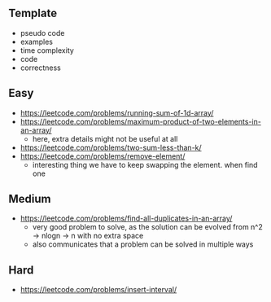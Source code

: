 ## Template
- pseudo code
- examples
- time complexity 
- code
- correctness

## Easy
- https://leetcode.com/problems/running-sum-of-1d-array/
- https://leetcode.com/problems/maximum-product-of-two-elements-in-an-array/ 
	- here, extra details might not be useful at all 
- https://leetcode.com/problems/two-sum-less-than-k/
- https://leetcode.com/problems/remove-element/ 
	- interesting thing we have to keep swapping the element. when find one

## Medium
- https://leetcode.com/problems/find-all-duplicates-in-an-array/
	- very good problem to solve, as the solution can be evolved from n^2 -> nlogn -> n with no extra space
	- also communicates that a problem can be solved in multiple ways


## Hard
- https://leetcode.com/problems/insert-interval/